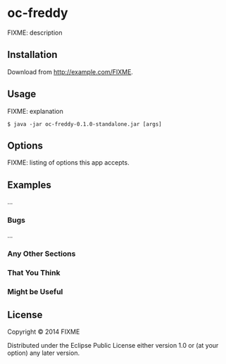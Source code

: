 # oc-freddy

FIXME: description

## Installation

Download from http://example.com/FIXME.

## Usage

FIXME: explanation

    $ java -jar oc-freddy-0.1.0-standalone.jar [args]

## Options

FIXME: listing of options this app accepts.

## Examples

...

### Bugs

...

### Any Other Sections
### That You Think
### Might be Useful

## License

Copyright © 2014 FIXME

Distributed under the Eclipse Public License either version 1.0 or (at
your option) any later version.

